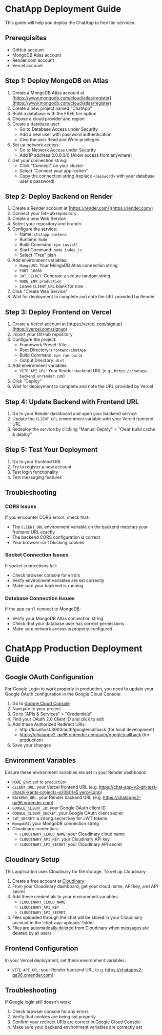 # ChatApp Deployment Guide

This guide will help you deploy the ChatApp to free tier services.

## Prerequisites

- GitHub account
- MongoDB Atlas account
- Render.com account
- Vercel account

## Step 1: Deploy MongoDB on Atlas

1. Create a MongoDB Atlas account at [https://www.mongodb.com/cloud/atlas/register](https://www.mongodb.com/cloud/atlas/register)
2. Create a new project named "ChatApp"
3. Build a database with the FREE tier option
4. Choose a cloud provider and region
5. Create a database user:
   - Go to Database Access under Security
   - Add a new user with password authentication
   - Give the user Read and Write privileges
6. Set up network access:
   - Go to Network Access under Security
   - Add IP address 0.0.0.0/0 (Allow access from anywhere)
7. Get your connection string:
   - Click "Connect" on your cluster
   - Select "Connect your application"
   - Copy the connection string (replace `<password>` with your database user's password)

## Step 2: Deploy Backend on Render

1. Create a Render account at [https://render.com/](https://render.com/)
2. Connect your GitHub repository
3. Create a new Web Service
4. Select your repository and branch
5. Configure the service:
   - Name: `chatapp-backend`
   - Runtime: `Node`
   - Build Command: `npm install`
   - Start Command: `node index.js`
   - Select "Free" plan
6. Add environment variables:
   - `MongoURI`: Your MongoDB Atlas connection string
   - `PORT`: `10000`
   - `JWT_SECRET`: Generate a secure random string
   - `NODE_ENV`: `production`
   - Leave `CLIENT_URL` blank for now
7. Click "Create Web Service"
8. Wait for deployment to complete and note the URL provided by Render

## Step 3: Deploy Frontend on Vercel

1. Create a Vercel account at [https://vercel.com/signup](https://vercel.com/signup)
2. Import your GitHub repository
3. Configure the project:
   - Framework Preset: Vite
   - Root Directory: `Frontend/ChatApp`
   - Build Command: `npm run build`
   - Output Directory: `dist`
4. Add environment variables:
   - `VITE_API_URL`: Your Render backend URL (e.g., `https://chatapp-backend.onrender.com`)
5. Click "Deploy"
6. Wait for deployment to complete and note the URL provided by Vercel

## Step 4: Update Backend with Frontend URL

1. Go to your Render dashboard and open your backend service
2. Update the `CLIENT_URL` environment variable with your Vercel frontend URL
3. Redeploy the service by clicking "Manual Deploy" > "Clear build cache & deploy"

## Step 5: Test Your Deployment

1. Go to your frontend URL
2. Try to register a new account
3. Test login functionality
4. Test messaging features

## Troubleshooting

### CORS Issues
If you encounter CORS errors, check that:
- The `CLIENT_URL` environment variable on the backend matches your frontend URL exactly
- The backend CORS configuration is correct
- Your browser isn't blocking cookies

### Socket Connection Issues
If socket connections fail:
- Check browser console for errors
- Verify environment variables are set correctly
- Make sure your backend is running

### Database Connection Issues
If the app can't connect to MongoDB:
- Verify your MongoDB Atlas connection string
- Check that your database user has correct permissions
- Make sure network access is properly configured

# ChatApp Production Deployment Guide

## Google OAuth Configuration

For Google Login to work properly in production, you need to update your Google OAuth configuration in the Google Cloud Console:

1. Go to [Google Cloud Console](https://console.cloud.google.com/)
2. Navigate to your project
3. Go to "APIs & Services" > "Credentials"
4. Find your OAuth 2.0 Client ID and click to edit
5. Add these Authorized Redirect URIs:
   - http://localhost:3000/auth/google/callback (for local development)
   - https://chatappv2-qa96.onrender.com/auth/google/callback (for production)
6. Save your changes

## Environment Variables

Ensure these environment variables are set in your Render dashboard:

- `NODE_ENV`: set to `production`
- `CLIENT_URL`: your Vercel frontend URL (e.g. https://chat-app-v2-git-test-shashi-kants-projects-e20801e5.vercel.app)
- `BACKEND_URL`: your Render backend URL (e.g. https://chatappv2-qa96.onrender.com)
- `GOOGLE_CLIENT_ID`: your Google OAuth client ID
- `GOOGLE_CLIENT_SECRET`: your Google OAuth client secret
- `JWT_SECRET`: a strong secret key for JWT tokens
- `MongoURI`: your MongoDB connection string
- Cloudinary credentials:
  - `CLOUDINARY_CLOUD_NAME`: your Cloudinary cloud name
  - `CLOUDINARY_API_KEY`: your Cloudinary API key
  - `CLOUDINARY_API_SECRET`: your Cloudinary API secret

## Cloudinary Setup

This application uses Cloudinary for file storage. To set up Cloudinary:

1. Create a free account at [Cloudinary](https://cloudinary.com/)
2. From your Cloudinary dashboard, get your cloud name, API key, and API secret
3. Add these credentials to your environment variables:
   - `CLOUDINARY_CLOUD_NAME`
   - `CLOUDINARY_API_KEY`
   - `CLOUDINARY_API_SECRET`
4. Files uploaded through the chat will be stored in your Cloudinary account in the 'chat-app-uploads' folder
5. Files are automatically deleted from Cloudinary when messages are deleted by all users

## Frontend Configuration

In your Vercel deployment, set these environment variables:

- `VITE_API_URL`: your Render backend URL (e.g. https://chatappv2-qa96.onrender.com)

## Troubleshooting

If Google login still doesn't work:
1. Check browser console for any errors
2. Verify that cookies are being set properly
3. Confirm your redirect URIs are correct in Google Cloud Console
4. Make sure your backend environment variables are correctly set 